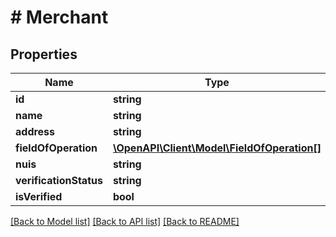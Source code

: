 # # Merchant

## Properties

Name | Type | Description | Notes
------------ | ------------- | ------------- | -------------
**id** | **string** |  |
**name** | **string** |  |
**address** | **string** |  |
**fieldOfOperation** | [**\OpenAPI\Client\Model\FieldOfOperation[]**](FieldOfOperation.md) |  | [optional]
**nuis** | **string** |  |
**verificationStatus** | **string** |  |
**isVerified** | **bool** |  | [optional]

[[Back to Model list]](../../README.md#models) [[Back to API list]](../../README.md#endpoints) [[Back to README]](../../README.md)
